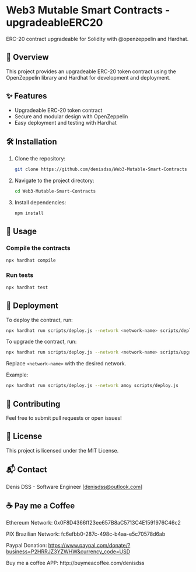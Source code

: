 # Web3 Mutable Smart Contracts - upgradeableERC20

ERC-20 contract upgradeable for Solidity with @openzeppelin and Hardhat.

## 📝 Overview

This project provides an upgradeable ERC-20 token contract using the OpenZeppelin library and Hardhat for development and deployment.

## ✨ Features

- Upgradeable ERC-20 token contract
- Secure and modular design with OpenZeppelin
- Easy deployment and testing with Hardhat

## 🛠️ Installation

1. Clone the repository:
    ```bash
    git clone https://github.com/denisdss/Web3-Mutable-Smart-Contracts
    ```
2. Navigate to the project directory:
    ```bash
    cd Web3-Mutable-Smart-Contracts
    ```
3. Install dependencies:
    ```bash
    npm install
    ```

## 🚀 Usage

### Compile the contracts

```bash
npx hardhat compile
```

### Run tests

```bash
npx hardhat test
```

## 🚀 Deployment

To deploy the contract, run:
```bash
npx hardhat run scripts/deploy.js --network <network-name> scripts/deploy.js
```

To upgrade the contract, run:
```bash
npx hardhat run scripts/deploy.js --network <network-name> scripts/upgrade.js
```
Replace `<network-name>` with the desired network.

Example:
```bash
npx hardhat run scripts/deploy.js --network amoy scripts/deploy.js
```

## 🤝 Contributing

Feel free to submit pull requests or open issues!

## 📜 License

This project is licensed under the MIT License.

## 📬 Contact

Denis DSS - Software Engineer
[[denisdss@outlook.com](mailto\:denisdss@outlook.com)]

## ☕ Pay me a Coffee

Ethereum Network: 0x0F8D4366ff23ee657B8aC5713C4E1591976C46c2

PIX Brazilian Network: fc6efbb0-287c-498c-b4aa-e5c70578d6ab

Paypal Donation: https://www.paypal.com/donate/?business=P2HRRJZ3YZWHW&currency_code=USD

Buy me a coffee APP: http\://buymeacoffee.com/denisdss
